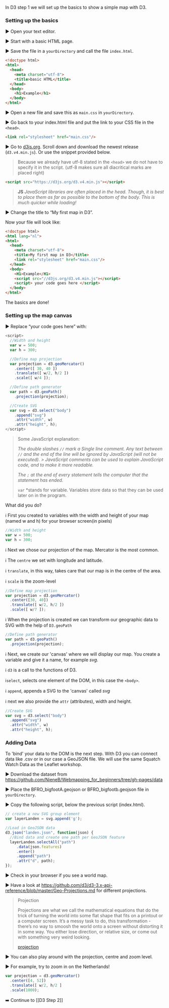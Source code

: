 In D3 step 1 we will set up the basics to show a simple map with D3.

### Setting up the basics 

 :arrow_forward: Open your text editor.

 :arrow_forward: Start with a basic HTML page.

 :arrow_forward: Save the file in a `yourDirectory` and call the file `index.html`.

``` html
<!doctype html>
<html>
  <head>
    <meta charset="utf-8">
    <title>basic HTML</title> 
  </head>
  <body>
    <h1>Example</h1>
  </body>
</html>
```

 :arrow_forward: Open a new file and save this as `main.css` in `yourDirectory`. 

 :arrow_forward: Go back to your index.html file and put the link to your CSS file in the `<head>`.

``` html
<link rel="stylesheet" href="main.css"/>
```

 :arrow_forward: Go to [d3js.org](https://d3js.org/). Scroll down and download the newest release (`d3.v4.min.js`). Or use the snippet provided below. 

> Because we already have utf-8 stated in the `<head>` we do not have to specify it in the script. (utf-8 makes sure all diacritical marks are placed right)

``` html
<script src="https://d3js.org/d3.v4.min.js"></script>
```

> **JS** *JavaScript libraries are often placed in the head. Though, it is best to place them as far as possible to the bottom of the body. This is much quicker while loading!*

 :arrow_forward: Change the title to “My first map in D3”. 

Now your file will look like:

``` html
<!doctype html>
<html lang="nl">
<html>
  <head>
    <meta charset="utf-8">
    <title>My first map in D3</title> 
    <link rel="stylesheet" href="main.css"/> 
  </head>
  <body>
    <H1>Example</H1>
    <script src="//d3js.org/d3.v4.min.js"></script> 
    <script> your code goes here </script>
  </body>
</html>
```
The basics are done! 

### Setting up the map canvas

 :arrow_forward: Replace “your code goes here” with:

``` js
<script> 
  //Width and height
  var w = 500;
  var h = 300;

  //Define map projection
  var projection = d3.geoMercator()
    .center([ 30, 40 ])
    .translate([ w/2, h/2 ])
    .scale([ w/4 ]);

  //Define path generator
  var path = d3.geoPath()
    .projection(projection);

  //Create SVG
  var svg = d3.select("body")
    .append("svg")
    .attr("width", w)
    .attr("height", h);
</script>
```

> Some JavaScript explanation:
> 
> *The double slashes `//` mark a Single line comment. Any text between `//` and the end of the line will be ignored by JavaScript (will not be executed). > JavaScript comments can be used to explain JavaScript code, and to make it more readable.*
> 
> *The `;` at the end of every statement tells the computer that the statement has ended.*
> 
> `var` *stands for variable. Variables store data so that they can be used later on in the program.

What did you do?

:information_source: First you created to variables with the width and height of your map (named w and h) for your browser screen(in pixels)

``` js
//Width and height
var w = 500;
var h = 300;
```

:information_source: Next we chose our projection of the map. Mercator is the most common.

:information_source: The `centre` we set with longitude and latitude. 

:information_source: `translate`, in this way, takes care that our map is in the centre of the area.

:information_source: `scale` is the zoom-level  

``` js
//Define map projection
var projection = d3.geoMercator()
  .center([30, 40])
  .translate([ w/2, h/2 ])
  .scale([ w/7 ]);
```

:information_source: When the projection is created we can transform our geographic data to SVG with the help of `D3.geoPath` 
  
``` js
//Define path generator
var path = d3.geoPath()
  .projection(projection);
``` 

:information_source:  Next, we create our 'canvas' where we will display our map. You create a variable and give it a name, for example *svg*. 

:information_source:  `d3` is a call to the functions of D3. 

:information_source:`select`, selects one element of the DOM, in this case the `<body>`. 

:information_source: `append`, appends a SVG to the 'canvas' called *svg* 

:information_source:  next we also provide the `attr` (attributes), width and height.
  
``` js
//Create SVG
var svg = d3.select("body")
  .append("svg")
  .attr("width", w)
  .attr("height", h);
``` 


### Adding Data
To 'bind' your data to the DOM is the next step. With D3 you can connect data like .csv or in our case a GeoJSON file. We will use the same Squatch Watch Data as the Leaflet workshop.


:arrow_forward: Download the dataset from https://github.com/NieneB/Webmapping_for_beginners/tree/gh-pages/data

:arrow_forward: Place the BFRO_bigfootA.geojson or BFRO_bigfootb.geojson file in `yourDirectory`.

:arrow_forward: Copy the following script, below the previous script (index.html).

``` js
// create a new SVG group element
var layerLanden = svg.append('g');

//Load in GeoJSON data
d3.json("landen.json", function(json) {
  //Bind data and create one path per GeoJSON feature
  layerLanden.selectAll("path")
     .data(json.features)
     .enter()
     .append("path")
     .attr("d", path);
}); 
```

 :arrow_forward: Check in your browser if you see a world map.

 :arrow_forward: Have a look at https://github.com/d3/d3-3.x-api-reference/blob/master/Geo-Projections.md for different projections.

> Projection
> 
> Projections are what we call the mathematical equations that do the trick of turning the world into some flat shape that fits on a printout or a computer screen. It’s a messy task to do, this transformation - there’s no way to smoosh the world onto a screen without distorting it in some way. You either lose  direction, or relative size, or come out with something very weird looking.
>
> [projection](img/projections.jpg)
>

 :arrow_forward: You can also play around with the projection, centre and zoom level.

 :arrow_forward: For example, try to zoom in on the Netherlands!

``` js
var projection = d3.geoMercator()
  .center([4, 52])
  .translate([ w/2, h/2 ]
  .scale(1000);
```

:arrow_right: Continue to [[D3 Step 2]]